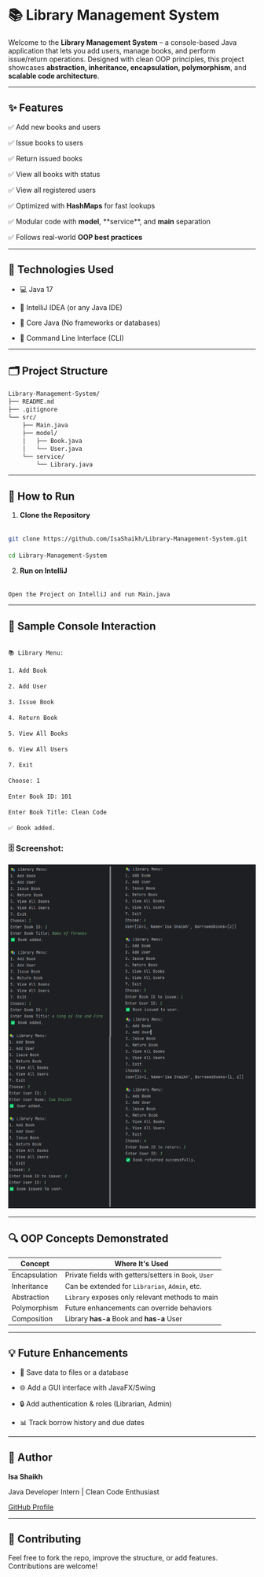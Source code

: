 # 📚 Library Management System



Welcome to the **Library Management System** – a console-based Java application that lets you add users, manage books, and perform issue/return operations. Designed with clean OOP principles, this project showcases **abstraction, inheritance, encapsulation, polymorphism**, and **scalable code architecture**.



---



## ✨ Features



✅ Add new books and users  

✅ Issue books to users  

✅ Return issued books  

✅ View all books with status  

✅ View all registered users  

✅ Optimized with **HashMaps** for fast lookups  

✅ Modular code with **model**, **service\**, and **main** separation  

✅ Follows real-world **OOP best practices**



---



## 🎯 Technologies Used



- 💻 Java 17

- 🚀 IntelliJ IDEA (or any Java IDE)

- 🧠 Core Java (No frameworks or databases)

- 🧪 Command Line Interface (CLI)



---



## 🗂️ Project Structure



```
Library-Management-System/
├── README.md
├── .gitignore
└── src/
    ├── Main.java
    ├── model/
    │   ├── Book.java
    │   └── User.java
    └── service/
        └── Library.java
```






---



## 🚀 How to Run



1. **Clone the Repository**

  ```bash

  git clone https://github.com/IsaShaikh/Library-Management-System.git

 cd Library-Management-System

```

2. **Run on IntelliJ**

```bash

Open the Project on IntelliJ and run Main.java

```



---



## 📸 Sample Console Interaction



```

📚 Library Menu:

1. Add Book

2. Add User

3. Issue Book

4. Return Book

5. View All Books

6. View All Users

7. Exit

Choose: 1

Enter Book ID: 101

Enter Book Title: Clean Code

✅ Book added.

```



### 🗄️ Screenshot:

![Library Output](images/output.png)



---

## 🔍 OOP Concepts Demonstrated

| Concept         | Where It's Used                                       |
|-----------------|--------------------------------------------------------|
| Encapsulation   | Private fields with getters/setters in `Book`, `User` |
| Inheritance     | Can be extended for `Librarian`, `Admin`, etc.        |
| Abstraction     | `Library` exposes only relevant methods to main       |
| Polymorphism    | Future enhancements can override behaviors            |
| Composition     | Library **has-a** Book and **has-a** User             |

---




## 💡 Future Enhancements



- 📂 Save data to files or a database

- 🌐 Add a GUI interface with JavaFX/Swing

- 🔒 Add authentication \& roles (Librarian, Admin)

- 📊 Track borrow history and due dates



---



## 👤 Author



**Isa Shaikh**  

Java Developer Intern | Clean Code Enthusiast  

[GitHub Profile](https://github.com/IsaShaikh)







---



## 🤝 Contributing



Feel free to fork the repo, improve the structure, or add features. Contributions are welcome!

